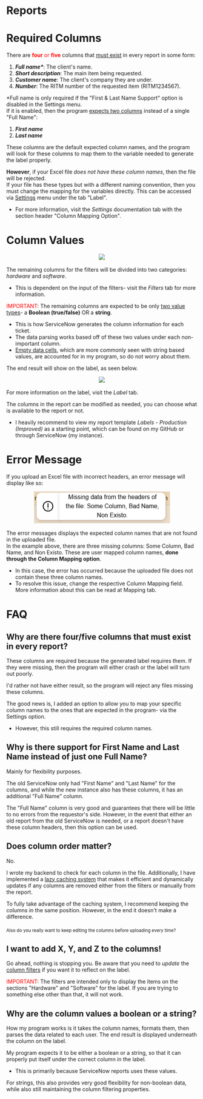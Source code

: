 # Reports

# Required Columns

There are <font color="red">**four** or **five**</font> columns that <u>must exist</u> in every report in some form:

1. ***Full name\****: The client's name.
2. ***Short description***: The main item being requested.
3. ***Customer name***: The client's company they are under.
4. ***Number***: The RITM number of the requested item (RITM1234567).

*Full name is only required if the "First & Last Name Support" option is disabled in the Settings menu.
</br>
If it is enabled, then the program <u>expects two columns</u> instead of a single "Full Name":
1. ***First name***
2. ***Last name***

These columns are the default expected column names, and the program will look for these columns to map them to the variable needed to generate the label properly.

**However**, if your Excel file *does not have these column names*, then the file will be rejected.
<br/>
If your file has these types but with a different naming convention, then you must change the mapping for the variables directly. This can be accessed via <u>Settings</u> menu under the tab "Label".
- For more information, visit the *Settings* documentation tab with the section header "Column Mapping Option".

# Column Values

<p align="center">
    <img src="../docs/settings-images/settings-menu-split-name-circled.png" />
</p>

The remaining columns for the filters will be divided into two categories: *hardware* and *software*.
- This is dependent on the input of the filters- visit the *Filters* tab for more information.

<font color="red">IMPORTANT</font>: The remaining columns are expected to be only <u>two value types</u>- a **Boolean (true/false)** OR a **string**.
- This is how ServiceNow generates the column information for each ticket.
- The data parsing works based off of these two values under each non-important column.
- <u>Empty data cells</u>, which are more commonly seen with string based values, are accounted for in my program, so do not worry about them.

The end result will show on the label, as seen below.

<p align="center">
    <img src="../docs/label-images/label-example-no-keys.png" width="80%">
</p>

For more information on the label, visit the *Label* tab.

The columns in the report can be modified as needed, you can choose what is available to the report or not.
- I heavily recommend to view my report template *Labels - Production (Improved)* as a starting point, which can be found on my GitHub or through ServiceNow (my instance).

# Error Message

If you upload an Excel file with incorrect headers, an error message will display like so:

<p align="center">
    <img src="../docs/report-images/error-message.png">
</p>

The error messages displays the expected column names that are not found in the uploaded file.
<br/>
In the example above, there are three missing columns: Some Column, Bad Name, and Non Existo. These are user mapped column names, **done through the Column Mapping option**.
- In this case, the error has occurred because the uploaded file does not contain these three column names.
- To resolve this issue, change the respective Column Mapping field. More information about this can be read at Mapping tab.

# FAQ

## Why are there four/five columns that must exist in every report?

These columns are required because the generated label requires them. If they were missing, then the program will either crash or the label will turn out poorly.

I'd rather not have either result, so the program will reject any files missing these columns.

The good news is, I added an option to allow you to map your specific column names to the ones that are expected in the program- via the Settings option.
- However, this still requires the required column names.

## Why is there support for First Name and Last Name instead of just one Full Name?

Mainly for flexibility purposes.

The old ServiceNow only had "First Name" and "Last Name" for the columns, and while the new instance also has these columns, it has an additional "Full Name" column.

The "Full Name" column is very good and guarantees that there will be little to no errors from the requestor's side.
However, in the event that either an old report from the old ServiceNow is needed, or a report doesn't have these column headers, then this option can be used.

## Does column order matter?

No.

I wrote my backend to check for each column in the file. Additionally, I have implemented a <u>lazy caching system</u> that makes it efficient and dynamically updates if any columns are removed either from the filters or manually from the report.

To fully take advantage of the caching system, I recommend keeping the columns in the same position. However, in the end it doesn't make a difference.

<sub>Also do you really want to keep editing the columns before uploading every time?</sub>

## I want to add X, Y, and Z to the columns!

Go ahead, nothing is stopping you. Be aware that you need to *update* the <u>column filters</u> if you want it to reflect on the label.

<font color="red">IMPORTANT</font>: The filters are intended only to display the items on the sections "Hardware" and "Software" for the label. If you are trying to something else other than that, it will not work.

## Why are the column values a boolean or a string?

How my program works is it takes the column names, formats them, then parses the data related to each user. The end result is displayed underneath the column on the label.

My program expects it to be either a boolean or a string, so that it can properly put itself under the correct column in the label.
- This is primarily because ServiceNow reports uses these values.

For strings, this also provides very good flexibility for non-boolean data, while also still maintaining the column filtering properties.